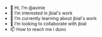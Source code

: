 - 👋 Hi, I’m @avinie
- 👀 I’m interested in jbial's work
- 🌱 I’m currently learning about jbial's work
- 💞️ I’m looking to collaborate with jbial
- 📫 How to reach me i duno

<!---
avinie/avinie is a ✨ special ✨ repository because its `README.md` (this file) appears on your GitHub profile.
You can click the Preview link to take a look at your changes.
--->
